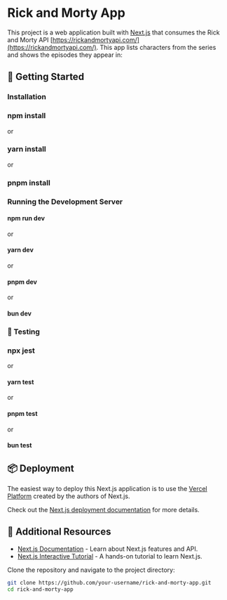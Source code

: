 # Rick and Morty App

This project is a web application built with [Next.js](https://nextjs.org/) that consumes the Rick and Morty API [https://rickandmortyapi.com/](https://rickandmortyapi.com/). This app lists characters from the series and shows the episodes they appear in:


##  🚀 Getting Started

###  Installation

### npm install
 or
 ### yarn install
 or
### pnpm install



###  Running the Development Server

#### npm run dev
 or
#### yarn dev
 or
#### pnpm dev
 or
#### bun dev



### 🧪 Testing

### npx  jest
 or
#### yarn test
 or
#### pnpm test
 or
#### bun test




## 📦 Deployment

The easiest way to deploy this Next.js application is to use the [Vercel Platform](https://vercel.com/) created by the authors of Next.js.

Check out the [Next.js deployment documentation](https://nextjs.org/docs/deployment) for more details.

## 🔗 Additional Resources

- [Next.js Documentation](https://nextjs.org/docs) - Learn about Next.js features and API.
- [Next.js Interactive Tutorial](https://nextjs.org/learn) - A hands-on tutorial to learn Next.js.



Clone the repository and navigate to the project directory:

```bash
git clone https://github.com/your-username/rick-and-morty-app.git
cd rick-and-morty-app
